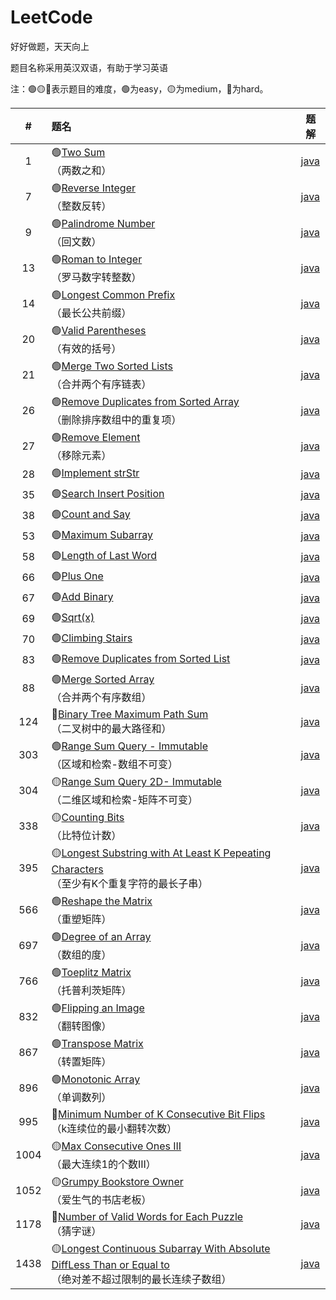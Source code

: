 # LeetCode
好好做题，天天向上

题目名称采用英汉双语，有助于学习英语

注：🟢🟡🔴表示题目的难度，🟢为easy，🟡为medium，🔴为hard。

|#|题名|题解|
|:----:|:-----|----|
|1|🟢[Two Sum](https://leetcode-cn.com/problems/two-sum/)</br>（两数之和）|[java](https://github.com/su-zitong/LeetCode/tree/master/algorithms/java/src/twoSum)|
|7|🟢[Reverse Integer](https://leetcode-cn.com/problems/reverse-integer/)</br>（整数反转）|[java](https://github.com/su-zitong/LeetCode/tree/master/algorithms/java/src/reverseInteger)|
|9|🟢[Palindrome Number](https://leetcode-cn.com/problems/palindrome-number/)</br>（回文数）|[java](https://github.com/su-zitong/LeetCode/tree/master/algorithms/java/src/palindromeNumber)|
|13|🟢[Roman to Integer](https://leetcode-cn.com/problems/roman-to-integer/)</br>（罗马数字转整数）|[java](https://github.com/su-zitong/LeetCode/tree/master/algorithms/java/src/romanToInteger)|
|14|🟢[Longest Common Prefix](https://leetcode-cn.com/problems/longest-common-prefix/)</br>（最长公共前缀）|[java](https://github.com/su-zitong/LeetCode/tree/master/algorithms/java/src/longestCommonPrefix)|
|20|🟢[Valid Parentheses](https://leetcode-cn.com/problems/valid-parentheses/)</br>（有效的括号）|[java](https://github.com/su-zitong/LeetCode/tree/master/algorithms/java/src/validParentheses)|
|21|🟢[Merge Two Sorted Lists](https://leetcode-cn.com/problems/merge-two-sorted-lists/)</br>（合并两个有序链表）|[java](https://github.com/su-zitong/LeetCode/tree/master/algorithms/java/src/mergeTwoSortedLists)|
|26|🟢[Remove Duplicates from Sorted Array](https://leetcode-cn.com/problems/remove-duplicates-from-sorted-array/)</br>（删除排序数组中的重复项）|[java](https://github.com/su-zitong/LeetCode/tree/master/algorithms/java/src/removeDuplicatesfromSortedArray)|
|27|🟢[Remove Element](https://leetcode-cn.com/problems/remove-element/)</br>（移除元素）|[java](https://github.com/su-zitong/LeetCode/tree/master/algorithms/java/src/removeElement)|
|28|🟢[Implement strStr]()|[java]()|
|35|🟢[Search Insert Position]()|[java]()|
|38|🟢[Count and Say]()|[java]()|
|53|🟢[Maximum Subarray]()|[java]()|
|58|🟢[Length of Last Word]()|[java]()|
|66|🟢[Plus One]()|[java]()|
|67|🟢[Add Binary]()|[java]()|
|69|🟢[Sqrt(x)]()|[java]()|
|70|🟢[Climbing Stairs]()|[java]()|
|83|🟢[Remove Duplicates from Sorted List]()|[java]()|
|88|🟢[Merge Sorted Array](https://leetcode-cn.com/problems/merge-sorted-array/)</br>（合并两个有序数组）|[java](https://github.com/su-zitong/LeetCode/tree/master/algorithms/java/src/mergeSortedArray)|
|124|🔴[Binary Tree Maximum Path Sum](https://leetcode-cn.com/problems/binary-tree-maximum-path-sum/)</br>（二叉树中的最大路径和）|[java](https://github.com/su-zitong/LeetCode/tree/master/algorithms/java/src/binaryTreeMaximumPathSum)|
|303|🟢[Range Sum Query - Immutable](https://leetcode-cn.com/problems/range-sum-query-immutable/)</br>（区域和检索-数组不可变）|[java](https://github.com/su-zitong/LeetCode/tree/master/algorithms/java/src/rangeSumQueryImmutable)|
|304|🟡[Range Sum Query 2D- Immutable](https://leetcode-cn.com/problems/range-sum-query-2d-immutable/)</br>（二维区域和检索-矩阵不可变）|[java](https://github.com/su-zitong/LeetCode/tree/master/algorithms/java/src/rangeSumQuery2DImmutable)|
|338|🟡[Counting Bits](https://leetcode-cn.com/problems/counting-bits/)</br>（比特位计数）|[java](https://github.com/su-zitong/LeetCode/tree/master/algorithms/java/src/countingBits)|
|395|🟡[Longest Substring with At Least K Pepeating Characters](https://leetcode-cn.com/problems/longest-substring-with-at-least-k-repeating-characters/)</br>（至少有K个重复字符的最长子串）|[java](https://github.com/su-zitong/LeetCode/tree/master/algorithms/java/src/longestSubstringwithAtLeastKPepeatingCharacters)|
|566|🟢[Reshape the Matrix](https://leetcode-cn.com/problems/reshape-the-matrix/)</br>（重塑矩阵）|[java](https://github.com/su-zitong/LeetCode/tree/master/algorithms/java/src/reshapeTheMatrix)|
|697|🟢[Degree of an Array](https://leetcode-cn.com/problems/degree-of-an-array/)</br>（数组的度）|[java](https://github.com/su-zitong/LeetCode/tree/master/algorithms/java/src/degreeofanArray)|
|766|🟢[Toeplitz Matrix](https://leetcode-cn.com/problems/toeplitz-matrix/submissions/)</br>（托普利茨矩阵）|[java](https://github.com/su-zitong/LeetCode/tree/master/algorithms/java/src/toeplitzMatrix)|
|832|🟢[Flipping an Image](https://leetcode-cn.com/problems/flipping-an-image/)</br>（翻转图像）|[java](https://github.com/su-zitong/LeetCode/tree/master/algorithms/java/src/flippingaAnImage)|
|867|🟢[Transpose Matrix](https://leetcode-cn.com/problems/transpose-matrix/)</br>（转置矩阵）|[java](https://github.com/su-zitong/LeetCode/tree/master/algorithms/java/src/transposeMatrix)|
|896|🟢[Monotonic Array](https://leetcode-cn.com/problems/monotonic-array/)</br>（单调数列）|[java](https://github.com/su-zitong/LeetCode/tree/master/algorithms/java/src/monotonicArray)|
|995|🔴[Minimum Number of K Consecutive Bit Flips](https://leetcode-cn.com/problems/minimum-number-of-k-consecutive-bit-flips/)</br>（k连续位的最小翻转次数）|[java](https://github.com/su-zitong/LeetCode/tree/master/algorithms/java/src/minimumNumberofKConsecutiveBitFlips)|
|1004|🟡[Max Consecutive Ones III](https://leetcode-cn.com/problems/max-consecutive-ones-iii/)</br>（最大连续1的个数III）|[java](https://github.com/su-zitong/LeetCode/tree/master/algorithms/java/src/maxConsecutiveOnesIII)|
|1052|🟡[Grumpy Bookstore Owner](https://leetcode-cn.com/problems/grumpy-bookstore-owner/)</br>（爱生气的书店老板）|[java](https://github.com/su-zitong/LeetCode/tree/master/algorithms/java/src/grumpyBookstoreOwner)|
|1178|🔴[Number of Valid Words for Each Puzzle](https://leetcode-cn.com/problems/number-of-valid-words-for-each-puzzle/)</br>（猜字谜）|[java](https://github.com/su-zitong/LeetCode/tree/master/algorithms/java/src/numberofValidWordsforEachPuzzle)|
|1438|🟡[Longest Continuous Subarray With Absolute DiffLess Than or Equal to](https://leetcode-cn.com/problems/longest-continuous-subarray-with-absolute-diff-less-than-or-equal-to-limit/)</br>（绝对差不超过限制的最长连续子数组）|[java](https://github.com/su-zitong/LeetCode/tree/master/algorithms/java/src/longestContinuousSubarrayWithAbsoluteDiffLessThanorEqualto)|